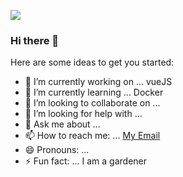 ![](https://i.ibb.co/7gb4txK/1546518770-orig.gif)
### Hi there 👋

Here are some ideas to get you started:

- 🔭 I’m currently working on ... vueJS
- 🌱 I’m currently learning ... Docker
- 👯 I’m looking to collaborate on ...
- 🤔 I’m looking for help with ...
- 💬 Ask me about ...
- 📫 How to reach me: ... [My Email](hallo@peterkle.in)
- 😄 Pronouns: ...
- ⚡ Fun fact: ... I am a gardener

